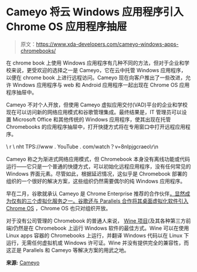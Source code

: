 # Cameyo 将云 Windows 应用程序引入 Chrome OS 应用程序抽屉

> 原文：<https://www.xda-developers.com/cameyo-windows-apps-chromebooks/>

在 chrome book 上使用 Windows 应用程序有几种不同的方法，但对于企业和学校来说，更受欢迎的选择之一是 Cameyo，它在云中托管 Windows 应用程序，以便在 chrome book 上进行远程访问。Cameyo 现在向客户推出了一些改进，允许 Windows 应用程序与 web 和 Android 应用程序一起出现在 Chrome OS 应用程序抽屉中。

Cameyo 不对个人开放，但使用 Cameyo 虚拟应用交付(VAD)平台的企业和学校现在可以访问新的网络应用模式和谷歌管理集成。最终结果是，IT 管理员可以设置 Microsoft Office 和其他传统的 Windows 应用程序，使其出现在托管 Chromebooks 的应用程序抽屉中，打开快捷方式将在专用窗口中打开远程应用程序。

\ r \ nht TPS://www . YouTube . com/watch？v=8nIpjgcraeo\r\n

Cameyo 称之为渐进式网络应用模式，但 Chromebook 本身没有离线功能或代码运行——它只是一个普通的快捷方式，可以初始化远程应用程序，没有任何常见的 Windows 界面元素。尽管如此，根据延迟情况，这似乎是 Chromebook 部署的组织的一个很好的解决方案，这些组织仍然需要偶尔的纯 Windows 应用程序。

早在二月，谷歌就承认 Cameyo 是 Chrome Enterprise 推荐的合作伙伴[，显然成为仅有的三个虚拟化服务之一。谷歌还与 Parallels 合作](https://cameyo.com/news/google-chrome-enterprise-recommended/)[将其桌面虚拟化软件引入 Chrome OS](https://www.xda-developers.com/windows-10-chrome-os/) ，Chrome OS 也只对组织开放。

对于没有公司管理的 Chromebook 的普通人来说， [Wine 项目](https://www.winehq.org/)(及其各种第三方前端)仍然是在 Chromebook 上运行 Windows 软件的最佳方式。Wine 可以在使用 Linux apps 容器的 Chromebooks 上运行，并翻译 Windows 代码以在 Linux 下运行，无需任何虚拟机或 Windows 许可证。Wine 并没有提供完全的兼容性，而这正是 Parallels 和 Cameyo 等解决方案的用武之地。

**来源:** [Cameyo](https://cameyo.com/news/)